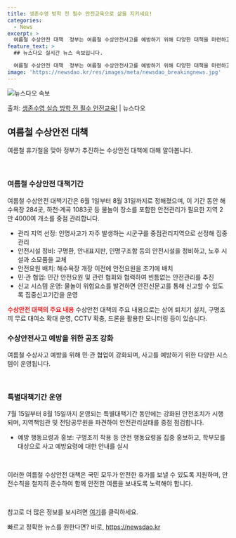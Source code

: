 ```yaml
---
title: 생존수영 방학 전 필수 안전교육으로 삶을 지키세요!
categories:
  - News
excerpt: >
  여름철 수상안전 대책  정부는 여름철 수상안전사고를 예방하기 위해 다양한 대책을 마련하고 있습니다. 이번 여…
feature_text: >
  ## 뉴스다오 실시간 뉴스 속보입니다.

  여름철 수상안전 대책  정부는 여름철 수상안전사고를 예방하기 위해 다양한 대책을 마련하고 있습니다. 이번 여…
image: 'https://newsdao.kr/res/images/meta/newsdao_breakingnews.jpg'
---
```


![뉴스다오 속보](https://newsdao.kr/res/images/meta/newsdao_breakingnews.jpg)

<p>출처: <a href="https://newsdao.kr/3985" rel="dofollow">생존수영 실습 방학 전 필수 안전교육!</a> | 뉴스다오</p>

<h2 data-ke-size="size26">여름철 수상안전 대책</h2>
여름철 휴가철을 맞아 정부가 추진하는 수상안전 대책에 대해 알아봅니다. 

<p data-ke-size="size16">&nbsp;</p>

<h3>여름철 수상안전 대책기간</h3>
여름철 수상안전 대책기간은 6월 1일부터 8월 31일까지로 정해졌으며, 이 기간 동안 해수욕장 284곳, 하천·계곡 1083곳 등 물놀이 장소를 포함한 안전관리가 필요한 지역 2만 4000여 개소를 중점 관리합니다. 

<ul>
  <li>관리 지역 선정: 인명사고가 자주 발생하는 시군구를 중점관리지역으로 선정해 집중 관리</li>
  <li>안전시설 정비: 구명환, 안내표지판, 인명구조함 등의 안전시설을 정비하고, 노후 시설과 소모품을 교체</li>
  <li>안전요원 배치: 해수욕장 개장 이전에 안전요원을 조기에 배치</li>
  <li>민·관 협업: 민간 안전요원 및 관련 협회와 협력하여 빈틈없는 안전관리를 추진</li>
  <li>신고 시스템 운영: 물놀이 위험요소를 발견하면 안전신문고를 통해 신고할 수 있도록 집중신고기간을 운영</li>
</ul>

<b><span style="color: #ee2323;">수상안전 대책의 주요 내용</span></b>
수상안전 대책의 주요 내용으로는 상어 퇴치기 설치, 구명조끼 무료 대여소 확대 운영, CCTV 확충, 드론을 활용한 모니터링 등이 있습니다. 

<h3>수상안전사고 예방을 위한 공조 강화</h3>
여름철 수상사고 예방을 위해 민·관 협업이 강화되며, 사고를 예방하기 위한 다양한 시스템이 운영됩니다. 

<p data-ke-size="size16">&nbsp;</p>

<h3>특별대책기간 운영</h3>
7월 15일부터 8월 15일까지 운영되는 특별대책기간 동안에는 강화된 안전조치가 시행되며, 지역책임관 및 전담공무원을 파견하여 안전관리실태를 중점 점검합니다. 

<ul>
  <li>예방 행동요령과 홍보: 구명조끼 착용 등 안전 행동요령을 집중 홍보하고, 학부모를 대상으로 사고 예방요령에 대한 안내를 실시</li>
</ul>

<p data-ke-size="size16">&nbsp;</p>

이러한 여름철 수상안전 대책은 국민 모두가 안전한 휴가를 보낼 수 있도록 지원하며, 안전수칙을 철저히 준수하여 함께 안전한 여름을 보내도록 노력해야 합니다.

<p data-ke-size="size16">&nbsp;</p>

참고로 더 많은 정보를 보시려면 <a href="https://newsdao.kr/3985">여기</a>를 클릭하세요. 

빠르고 정확한 뉴스를 원한다면? 바로, <a href="https://newsdao.kr" rel="dofollow">https://newsdao.kr</a>


